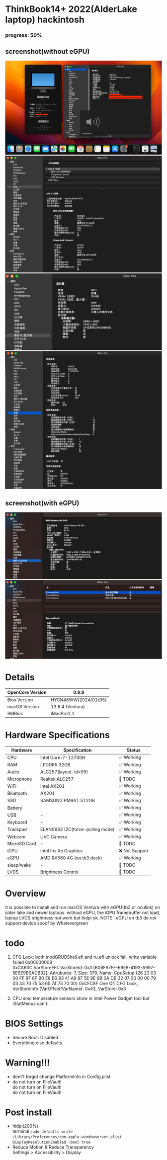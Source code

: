 # ThinkBook14+ 2022(AlderLake laptop) hackintosh

### progress: 50%

## screenshot(without eGPU)

![about](./img/about.jpg)
![usb](./img/usb.jpg)
![graphics](./img/graphics.jpg)
![power](./img/power.jpg)

## screenshot(with eGPU)

![graphics1](./img/graphics_1.png)
![pci](./img/pci.png)

# Details

| OpenCore Version | 0.9.9                |
|------------------|----------------------|
| Bios Version     | HYCN48WW(2024/01/05) |
| macOS Version    | 13.6.4 (Ventura)     |
| SMBios           | iMacPro1,1           |

# Hardware Specifications

| Hardware     | Specification                    | Status        |
|--------------|----------------------------------|---------------|
| CPU          | Intel Core i7-12700H             | ✅ Working     |
| RAM          | LPDDR5 32GB                      | ✅ Working     |
| Audio        | ALC257(layout-id=99)             | ✅ Working     |
| Microphone   | Realtek ALC257                   | 🔶 TODO       |
| WiFi         | Intel AX201                      | ✅ Working     |
| Bluetooth    | AX201                            | ✅ Working     |
| SSD          | SAMSUNG PM9A1 512GB              | ✅ Working     |
| Battery      |                                  | ✅ Working     |
| USB          | -                                | ✅ Working     |
| Keyboard     | -                                | ✅ Working     |
| Trackpad     | ELAN0662 I2C(force-polling mode) | ✅ Working     |
| Webcam       | UVC Camera                       | ✅ Working     |
| MicroSD Card | -                                | 🔶 TODO       |
| iGPU         | Intel Iris Xe Graphics           | ❌ Not Support |
| eGPU         | AMD RX560 4G (on tb3 dock)       | ✅ Working     |
| sleep/wake   | -                                | 🔶 TODO       |
| LVDS         | Brightness Control               | 🔶 TODO       |

# Overview

It is possible to install and run macOS Ventura with eGPU(tb3 or oculink) on alder lake and newer laptops.
without eGPU, the iGPU framebuffer not load, laptop LVDS brightness not work but hidpi ok.
NOTE : eGPU on tb3 do not support device spoof by Whatevergreen

# todo

1. CFG Lock: both modGRUBShell.efi and ru.efi unlock fail: write variable failed 0x00000008  
   0xCA60C VarStoreEFI: VarStoreId: 0x3 [B08F97FF-E6E8-4193-A997-5E9E9B0ADB32], Attrubutes: 7, Size: 379, Name: CpuSetup
   {26 23 03 00 FF 97 8F B0 E8 E6 93 41 A9 97 5E 9E 9B 0A DB 32 07 00 00 00 79 03 43 70 75 53 65 74 75 70 00}
   0xCFC8F One Of: CFG Lock, VarStoreInfo (VarOffset/VarName): 0x43, VarStore: 0x3

2. CPU smc
   temperature sensors show in Intel Power Gadget tool but iStatMenus can't.

# BIOS Settings

* Secure Boot: Disabled
* Everything else defaults.

# Warning!!!

* dont't forgot change PlatformInfo in Config.plist
* do not turn on FileVault!  
  do not turn on FileVault!  
  do not turn on FileVault!

# Post install

* hidpi(200%)   
  terminal ```sudo defaults write /Library/Preferences/com.apple.windowserver.plist DisplayResolutionEnabled -bool true```
* Reduce Motion & Reduce Transparency  
  Settings > Accessibility > Display 
